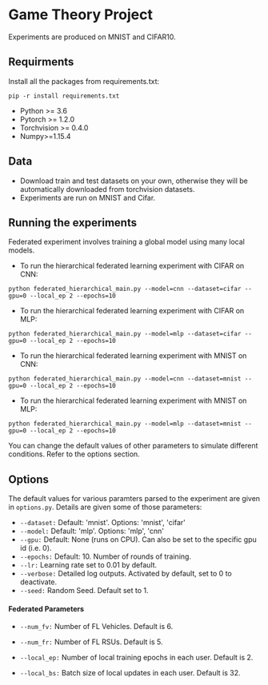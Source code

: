 # Game Theory Project

Experiments are produced on MNIST and CIFAR10.

## Requirments
Install all the packages from requirements.txt:

```
pip -r install requirements.txt
```

* Python >= 3.6
* Pytorch >= 1.2.0
* Torchvision >= 0.4.0
* Numpy>=1.15.4

## Data
* Download train and test datasets on your own, otherwise they will be automatically downloaded from torchvision datasets.
* Experiments are run on MNIST and Cifar.

## Running the experiments

Federated experiment involves training a global model using many local models.

* To run the hierarchical federated learning experiment with CIFAR on CNN:
```
python federated_hierarchical_main.py --model=cnn --dataset=cifar --gpu=0 --local_ep 2 --epochs=10
```

- To run the hierarchical federated learning experiment with CIFAR on MLP:

```
python federated_hierarchical_main.py --model=mlp --dataset=cifar --gpu=0 --local_ep 2 --epochs=10
```

- To run the hierarchical federated learning experiment with MNIST on CNN:

```
python federated_hierarchical_main.py --model=cnn --dataset=mnist --gpu=0 --local_ep 2 --epochs=10
```

- To run the hierarchical federated learning experiment with MNIST on MLP:

```
python federated_hierarchical_main.py --model=mlp --dataset=mnist --gpu=0 --local_ep 2 --epochs=10
```

You can change the default values of other parameters to simulate different conditions. Refer to the options section.

## Options
The default values for various paramters parsed to the experiment are given in ```options.py```. Details are given some of those parameters:

* ```--dataset:```  Default: 'mnist'. Options: 'mnist',  'cifar'
* ```--model:```    Default: 'mlp'. Options: 'mlp', 'cnn'
* ```--gpu:```      Default: None (runs on CPU). Can also be set to the specific gpu id (i.e. 0).
* ```--epochs:```   Default: 10. Number of rounds of training.
* ```--lr:```       Learning rate set to 0.01 by default.
* ```--verbose:```  Detailed log outputs. Activated by default, set to 0 to deactivate.
* ```--seed:```     Random Seed. Default set to 1.

#### Federated Parameters
* ```--num_fv:``` Number of FL Vehicles. Default is 6.

* ```--num_fr:``` Number of FL RSUs. Default is 5.

* ```--local_ep:``` Number of local training epochs in each user. Default is 2.

* ```--local_bs:``` Batch size of local updates in each user. Default is 32.

